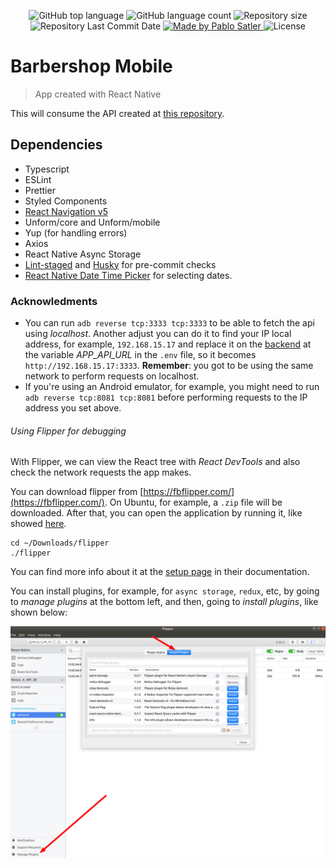 
<p align="center">
  <img alt="GitHub top language" src="https://img.shields.io/github/languages/top/psatler/barbershop-mobile.svg">

  <img alt="GitHub language count" src="https://img.shields.io/github/languages/count/psatler/barbershop-mobile.svg">

  <img alt="Repository size" src="https://img.shields.io/github/repo-size/psatler/barbershop-mobile.svg">

  <img alt="Repository Last Commit Date" src="https://img.shields.io/github/last-commit/psatler/barbershop-mobile?color=blue">

  <a href="https://www.linkedin.com/in/pablosatler/">
    <img alt="Made by Pablo Satler" src="https://img.shields.io/badge/made%20by-Pablo%20Satler-blue">
  </a>

  <img alt="License" src="https://img.shields.io/github/license/psatler/barbershop-mobile?color=blue">

</p>

# Barbershop Mobile
> App created with React Native

This will consume the API created at [this repository](https://github.com/psatler/barbershop-backend).




## Dependencies

- Typescript
- ESLint
- Prettier
- Styled Components
- [React Navigation v5](https://reactnavigation.org/)
- Unform/core and Unform/mobile
- Yup (for handling errors)
- Axios
- React Native Async Storage
- [Lint-staged](https://github.com/okonet/lint-staged) and [Husky](https://github.com/typicode/husky) for pre-commit checks
- [React Native Date Time Picker](https://github.com/react-native-community/datetimepicker) for selecting dates.
<!-- -
- Polished
- React Spring -->



### Acknowledments

- You can run `adb reverse tcp:3333 tcp:3333` to be able to fetch the api using _localhost_. Another adjust you can do it to find your IP local address, for example,
`192.168.15.17` and replace it on the [backend](https://github.com/psatler/barbershop-backend) at the variable _APP_API_URL_ in the `.env` file, so it becomes
`http://192.168.15.17:3333`. **Remember**: you got to be using the same network to perform requests on localhost.
- If you're using an Android emulator, for example, you might need to run `adb reverse tcp:8081 tcp:8081` before performing requests to the IP address you set above.

###### Using Flipper for debugging

With Flipper, we can view the React tree with _React DevTools_ and also check the network requests the app makes.

You can download flipper from [https://fbflipper.com/](https://fbflipper.com/). On Ubuntu, for example, a `.zip` file will be downloaded. After that, you can open the application by running it, like showed [here](https://github.com/facebook/flipper/issues/1058#issuecomment-620043782).

```
cd ~/Downloads/flipper
./flipper
```
You can find more info about it at the [setup page](https://fbflipper.com/docs/getting-started/react-native) in their documentation.

You can install plugins, for example, for `async storage`, `redux`, etc, by going to _manage plugins_  at the bottom left, and then, going to _install plugins_, like shown below:

<!-- <p align="center" style="display: flex; align-items: center; justify-content: space-around;"> -->
<p align="center" style="display: flex; align-items: center; justify-content: space-around;">
    <img alt="Flipper" src=".github-assets/flipper-install-plugins.png" width="660px" />
</p>


